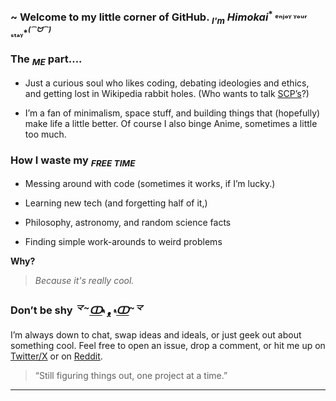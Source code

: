 ### ~ Welcome to my little corner of GitHub. <sub>***I'm***</sub> ***Himokai***<sup>* ₑₙⱼₒᵧ ᵧₒᵤᵣ ₛₜₐᵧ*<sup>*(⁀ᗢ⁀)*</sup></sup>
### The ***<sub>ME</sub>*** part….
+ Just a curious soul who likes coding, debating ideologies and ethics, and getting lost in Wikipedia rabbit holes. (Who wants to talk [SCP’s](https://scp-wiki.wikidot.com/)?)

+ I’m a fan of minimalism, space stuff, and building things that (hopefully) make life a little better.
Of course I also binge Anime, sometimes a little too much.

### How I waste my ***<sub>FREE TIME</sub>***
+ Messing around with code (sometimes it works, if I’m lucky.)

+ Learning new tech (and forgetting half of it,)

+ Philosophy, astronomy, and random science facts

+ Finding simple work-arounds to weird problems

**Why?**
> *Because it's really cool.*

### Don’t be shy ***<sup>龴~</sup>****<ins>ↀ</ins>*۾ ***<sub>ᴥ</sub>*** ۾*<ins>ↀ</ins>****<sup>~龴</sup>***
I’m always down to chat, swap ideas and ideals, or just geek out about something cool. 
Feel free to open an issue, drop a comment, or hit me up on [Twitter/X](https://x.com/_Himokai_) or on [Reddit](https://www.reddit.com/user/Himo-kai/).

> “Still figuring things out, one project at a time.”
---
<!---
Himo-kai/Himo-kai is a ✨ special ✨ repository because its `README.md` (this file) appears on your GitHub profile.
You can click the Preview link to take a look at your changes.
--->
